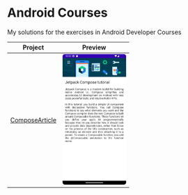 # Android Courses

My solutions for the exercises in Android Developer Courses

| Project | Preview |
|---------|---------|
| [ComposeArticle](android-basics-compose/ComposeArticle) | <img style="height: 300px" src ="android-basics-compose/ComposeArticle/preview.png"> |